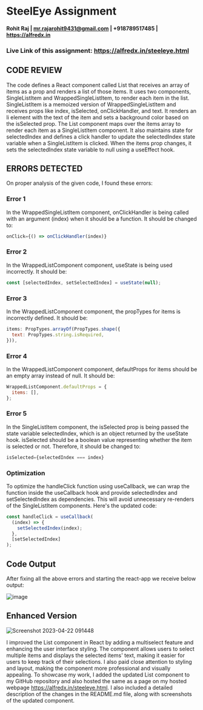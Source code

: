 # SteelEye Assignment

#### Rohit Raj | mr.rajarohit9431@gmail.com | +918789517485 | https://alfredx.in
### Live Link of this assignment: https://alfredx.in/steeleye.html

## CODE REVIEW

The code defines a React component called List that receives an array of items as a prop and renders a list of those items. It uses two components, SingleListItem and WrappedSingleListItem, to render each item in the list. SingleListItem is a memoized version of WrappedSingleListItem and receives props like index, isSelected, onClickHandler, and text. It renders an li element with the text of the item and sets a background color based on the isSelected prop. The List component maps over the items array to render each item as a SingleListItem component. It also maintains state for selectedIndex and defines a click handler to update the selectedIndex state variable when a SingleListItem is clicked. When the items prop changes, it sets the selectedIndex state variable to null using a useEffect hook.


## ERRORS DETECTED

On proper analysis of the given code, I found these errors:

### Error 1
In the WrappedSingleListItem component, onClickHandler is being called with an argument (index) when it should be a function. It should be changed to:
```js
onClick={() => onClickHandler(index)}
```

### Error 2
In the WrappedListComponent component, useState is being used incorrectly. It should be:
```js
const [selectedIndex, setSelectedIndex] = useState(null);
```

### Error 3
In the WrappedListComponent component, the propTypes for items is incorrectly defined. It should be:
```js
items: PropTypes.arrayOf(PropTypes.shape({
  text: PropTypes.string.isRequired,
})),
```

### Error 4
In the WrappedListComponent component, defaultProps for items should be an empty array instead of null. It should be:
```js
WrappedListComponent.defaultProps = {
  items: [],
};
```

### Error 5
In the SingleListItem component, the isSelected prop is being passed the state variable selectedIndex, which is an object returned by the useState hook. isSelected should be a boolean value representing whether the item is selected or not. Therefore, it should be changed to:
```js
isSelected={selectedIndex === index}
```


### Optimization
To optimize the handleClick function using useCallback, we can wrap the function inside the useCallback hook and provide selectedIndex and setSelectedIndex as dependencies. This will avoid unnecessary re-renders of the SingleListItem components. Here's the updated code:
```js
const handleClick = useCallback(
  (index) => {
    setSelectedIndex(index);
  },
  [setSelectedIndex]
);
```

## Code Output
After fixing all the above errors and starting the react-app we receive below output:

![image](https://user-images.githubusercontent.com/87885945/233741441-ec3eb8ac-a43e-44e6-972a-9b4be4c82083.png)

## Enhanced Version
![Screenshot 2023-04-22 091448](https://user-images.githubusercontent.com/87885945/233761470-c9dbefb2-245c-471a-b4de-542b9edf2d71.png)

I improved the List component in React by adding a multiselect feature and enhancing the user interface styling. The component allows users to select multiple items and displays the selected items' text, making it easier for users to keep track of their selections. I also paid close attention to styling and layout, making the component more professional and visually appealing.
To showcase my work, I added the updated List component to my GitHub repository and also hosted the same as a page on my hosted webpage https://alfredx.in/steeleye.html. I also included a detailed description of the changes in the README.md file, along with screenshots of the updated component.
